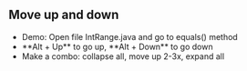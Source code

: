 ##  Move up and down

- Demo: Open file IntRange.java and go to equals() method
- <!-- .element: class="fragment" --> **Alt + Up** to go up, **Alt + Down** to go down
- <!-- .element: class="fragment" --> Make a combo: collapse all, move up 2-3x, expand all

